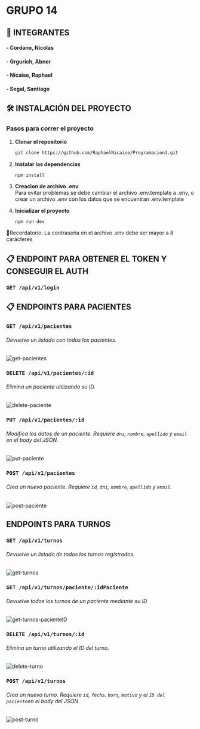 # GRUPO 14

## 👥 INTEGRANTES 
#### - Cordano, Nicolas
#### - Grgurich, Abner
#### - Nicaise, Raphael
#### - Segal, Santiago

## 🛠️ INSTALACIÓN DEL PROYECTO

### Pasos para correr el proyecto

1. **Clonar el repositorio**

   ```bash
   git clone https://github.com/RaphaelNicaise/Programacion3.git
2. **Instalar las dependencias**
    ```
    npm install
3. **Creacion de archivo .env**  
    Para evitar problemas se debe cambiar el archivo .env.template a .env, o crear un archivo .env con los datos que se encuentran .env.template
4. **Inicializar el proyecto**
    ```bash
    npm run dev

📌Recordatorio: La contraseña en el archivo .env debe ser mayor a 8 carácteres
## 📋 ENDPOINT PARA OBTENER EL TOKEN Y CONSEGUIR EL AUTH

### `GET /api/v1/login`

## 📋 ENDPOINTS PARA PACIENTES

### `GET /api/v1/pacientes`
###### Devuelve un listado con todos los pacientes.
![get-pacientes](https://raw.githubusercontent.com/RaphaelNicaise/Programacion3/main/TPS/TP3/images/pacientes/get-pacientes.jpg)

### `DELETE /api/v1/pacientes/:id`
###### Elimina un paciente utilizando su ID.
![delete-paciente](https://raw.githubusercontent.com/RaphaelNicaise/Programacion3/main/TPS/TP3/images/pacientes/delete-paciente.jpg)

### `PUT /api/v1/pacientes/:id`
###### Modifica los datos de un paciente. Requiere `dni`, `nombre`, `apellido` y `email` en el body del JSON.
![put-paciente](https://raw.githubusercontent.com/RaphaelNicaise/Programacion3/main/TPS/TP3/images/pacientes/put-paciente.jpg)

### `POST /api/v1/pacientes`
###### Crea un nuevo paciente. Requiere `id`, `dni`, `nombre`, `apellido` y `email`.
![post-paciente](https://raw.githubusercontent.com/RaphaelNicaise/Programacion3/main/TPS/TP3/images/pacientes/post-paciente.jpg)


## ENDPOINTS PARA TURNOS

### `GET /api/v1/turnos`
###### Devuelve un listado de todos los turnos registrados.
![get-turnos](https://raw.githubusercontent.com/RaphaelNicaise/Programacion3/main/TPS/TP3/images/turnos/get-turnos.jpg)

### `GET /api/v1/turnos/paciente/:idPaciente`
###### Devuelve todos los turnos de un paciente mediante su ID
![get-turnos-pacienteID](https://raw.githubusercontent.com/RaphaelNicaise/Programacion3/main/TPS/TP3/images/turnos/get-turnos-idPaciente.jpg)

### `DELETE /api/v1/turnos/:id`
###### Elimina un turno utilizando el ID del turno.
![delete-turno](https://raw.githubusercontent.com/RaphaelNicaise/Programacion3/main/TPS/TP3/images/turnos/delete-turno.jpg)

### `POST /api/v1/turnos`
###### Crea un nuevo turno. Requiere `id`, `fecha`. `hora`, `motivo` y el `ID del paciente`en el body del JSON
![post-turno](https://raw.githubusercontent.com/RaphaelNicaise/Programacion3/main/TPS/TP3/images/turnos/post-turno.jpg)

